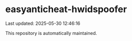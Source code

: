 # easyanticheat-hwidspoofer

Last updated: 2025-05-30 12:46:16

This repository is automatically maintained.
